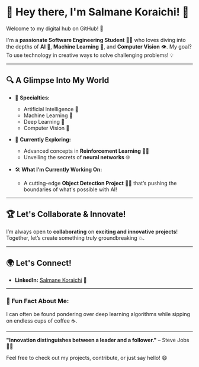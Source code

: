 # 👋 Hey there, I'm **Salmane Koraichi**! 🚀

Welcome to my digital hub on GitHub! 🎉

I'm a **passionate Software Engineering Student** 👨‍💻 who loves diving into the depths of **AI** 🧠, **Machine Learning** 🤖, and **Computer Vision** 👁️. My goal? To use technology in creative ways to solve challenging problems! 💡

---

## 🔍 A Glimpse Into My World

- 🔬 **Specialties:** 
   - Artificial Intelligence 🤯
   - Machine Learning 🤖
   - Deep Learning 🧠
   - Computer Vision 👀

- 🌱 **Currently Exploring:** 
   - Advanced concepts in **Reinforcement Learning** 🚴‍♂️
   - Unveiling the secrets of **neural networks** 🌐

- 🛠 **What I’m Currently Working On:** 
   - A cutting-edge **Object Detection Project** 🕵️‍♂️ that’s pushing the boundaries of what's possible with AI!

---

## 🏆 Let's Collaborate & Innovate!

I’m always open to **collaborating** on **exciting and innovative projects**! Together, let’s create something truly groundbreaking 💥.

---

## 🌍 Let's Connect!

- **LinkedIn:** [Salmane Koraichi](https://www.linkedin.com/in/salmane-koraichi/) 💼

---

### 🧠 Fun Fact About Me:
I can often be found pondering over deep learning algorithms while sipping on endless cups of coffee ☕.

---

**"Innovation distinguishes between a leader and a follower."** – Steve Jobs 👨‍💻

Feel free to check out my projects, contribute, or just say hello! 😄
